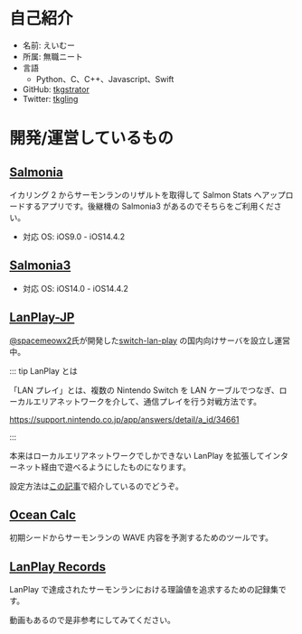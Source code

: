 # 自己紹介

- 名前: えいむー
- 所属: 無職ニート
- 言語
  - Python、C、C++、Javascript、Swift
- GitHub: [tkgstrator](https://github.com/tkgstrator)
- Twitter: [tkgling](https://twitter.com/tkgling)

# 開発/運営しているもの

## [Salmonia](https://apps.apple.com/jp/app/salmonia/id1480684492)

イカリング 2 からサーモンランのリザルトを取得して Salmon Stats へアップロードするアプリです。後継機の Salmonia3 があるのでそちらをご利用ください。

- 対応 OS: iOS9.0 - iOS14.4.2

## [Salmonia3](https://apps.apple.com/jp/app/salmonia3/id1558344150)

- 対応 OS: iOS14.0 - iOS14.4.2

## [LanPlay-JP](https://discord.gg/vUVBJFAKvZ)

[@spacemeowx2](https://twitter.com/spacemeowx2)氏が開発した[switch-lan-play](https://github.com/spacemeowx2/switch-lan-play/releases) の国内向けサーバを設立し運営中。

::: tip LanPlay とは

「LAN プレイ」とは、複数の Nintendo Switch を LAN ケーブルでつなぎ、ローカルエリアネットワークを介して、通信プレイを行う対戦方法です。

https://support.nintendo.co.jp/app/answers/detail/a_id/34661

:::

本来はローカルエリアネットワークでしかできない LanPlay を拡張してインターネット経由で遊べるようにしたものになります。

設定方法は[この記事](https://tkgstrator.work/posts/2021/04/26/lanplay.html)で紹介しているのでどうぞ。

## [Ocean Calc](https://salmonrun-records.netlify.app/ocean/)

初期シードからサーモンランの WAVE 内容を予測するためのツールです。

## [LanPlay Records](https://salmonrun-records.netlify.app/)

LanPlay で達成されたサーモンランにおける理論値を追求するための記録集です。

動画もあるので是非参考にしてみてください。
